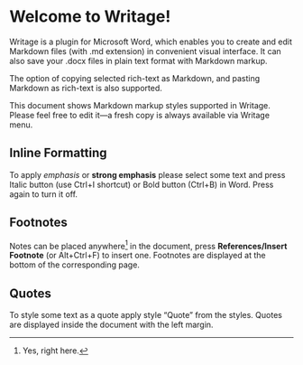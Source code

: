 # Welcome to Writage!

Writage is a plugin for Microsoft Word, which enables you to create and edit Markdown files (with .md extension) in convenient visual interface. It can also save your .docx files in plain text format with Markdown markup.

The option of copying selected rich-text as Markdown, and pasting Markdown as rich-text is also supported.

This document shows Markdown markup styles supported in Writage. Please feel free to edit it—a fresh copy is always available via Writage menu.

## Inline Formatting

To apply *emphasis* or **strong emphasis** please select some text and press Italic button (use Ctrl+I shortcut) or Bold button (Ctrl+B) in Word. Press again to turn it off.

## Footnotes

Notes can be placed anywhere[^1] in the document, press **References/Insert Footnote** (or Alt+Ctrl+F) to insert one. Footnotes are displayed at the bottom of the corresponding page.

[^1]: Yes, right here.

## Quotes

To style some text as a quote apply style “Quote” from the styles. Quotes are displayed inside the document with the left margin.
